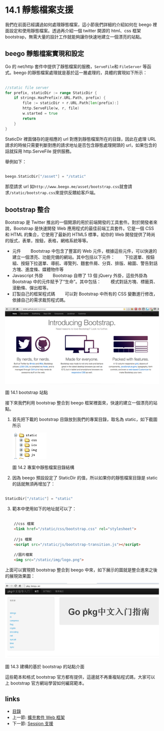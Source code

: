 # 14.1 靜態檔案支援
我們在前面已經講過如何處理靜態檔案，這小節我們詳細的介紹如何在 beego 裡面設定和使用靜態檔案。透過再介紹一個 twitter 開源的 html、css 框架 bootstrap，無需大量的設計工作就能夠讓你快速地建立一個漂亮的站點。

## beego 靜態檔案實現和設定
Go 的 net/http 套件中提供了靜態檔案的服務，`ServeFile`和 `FileServer` 等函式。beego 的靜態檔案處理就是基於這一層處理的，具體的實現如下所示：

```Go

//static file server
for prefix, staticDir := range StaticDir {
	if strings.HasPrefix(r.URL.Path, prefix) {
		file := staticDir + r.URL.Path[len(prefix):]
		http.ServeFile(w, r, file)
		w.started = true
		return
	}
}
```
StaticDir 裡面儲存的是相應的 url 對應到靜態檔案所在的目錄，因此在處理 URL 請求的時候只需要判斷對應的請求地址是否包含靜態處理開頭的 url，如果包含的話就採用 http.ServeFile 提供服務。

舉例如下：

```Go

beego.StaticDir["/asset"] = "/static"
```
那麼請求 url 如`http://www.beego.me/asset/bootstrap.css`就會請求`/static/bootstrap.css`來提供反饋給客戶端。

## bootstrap 整合
Bootstrap 是 Twitter 推出的一個開源的用於前端開發的工具套件。對於開發者來說，Bootstrap 是快速開發 Web 應用程式的最佳前端工具套件。它是一個 CSS 和 HTML 的集合，它使用了最新的 HTML5 標準，給你的 Web 開發提供了時尚的版式，表單，按鈕，表格，網格系統等等。

- 元件
　　Bootstrap 中包含了豐富的 Web 元件，根據這些元件，可以快速的建立一個漂亮、功能完備的網站。其中包括以下元件：
　　下拉選單、按鈕組、按鈕下拉選單、導航、導覽列、麵套件屑、分頁、排版、縮圖、警告對話方塊、進度條、媒體物件等
- Javascript 外掛
　　Bootstrap 自帶了 13 個 jQuery 外掛，這些外掛為 Bootstrap 中的元件賦予了“生命”。其中包括：
　　模式對話方塊、標籤頁、滾動條、彈出框等。
- 訂製自己的框架程式碼
　　可以對 Bootstrap 中所有的 CSS 變數進行修改，依據自己的需求裁剪程式碼。

![](images/14.1.bootstrap.png)

圖 14.1 bootstrap 站點

接下來我們利用 bootstrap 整合到 beego 框架裡面來，快速的建立一個漂亮的站點。

1. 首先把下載的 bootstrap 目錄放到我們的專案目錄，取名為 static，如下截圖所示

	![](images/14.1.bootstrap2.png)

	圖 14.2 專案中靜態檔案目錄結構

2. 因為 beego 預設設定了 StaticDir 的值，所以如果你的靜態檔案目錄是 static 的話就無須再增加了：

```Go

StaticDir["/static"] = "static"
```
3. 範本中使用如下的地址就可以了：

```html

	//css 檔案
	<link href="/static/css/bootstrap.css" rel="stylesheet">

	//js 檔案
	<script src="/static/js/bootstrap-transition.js"></script>

	//圖片檔案
	<img src="/static/img/logo.png">
```
上面可以實現把 bootstrap 整合到 beego 中來，如下展示的圖就是整合進來之後的展現效果圖：

![](images/14.1.bootstrap3.png)

圖 14.3 建構的基於 bootstrap 的站點介面

這些範本和格式 bootstrap 官方都有提供，這邊就不再重複貼程式碼，大家可以上 bootstrap 官方網站學習如何編寫範本。


## links
   * [目錄](<preface.md>)
   * 上一節: [擴充套件 Web 框架](<14.0.md>)
   * 下一節: [Session 支援](<14.2.md>)